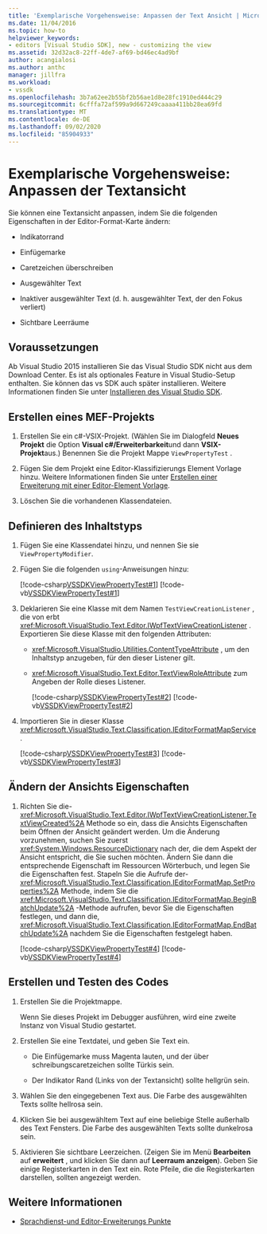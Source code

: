 ```yaml
---
title: 'Exemplarische Vorgehensweise: Anpassen der Text Ansicht | Microsoft-Dokumentation'
ms.date: 11/04/2016
ms.topic: how-to
helpviewer_keywords:
- editors [Visual Studio SDK], new - customizing the view
ms.assetid: 32d32ac8-22ff-4de7-af69-bd46ec4ad9bf
author: acangialosi
ms.author: anthc
manager: jillfra
ms.workload:
- vssdk
ms.openlocfilehash: 3b7a62ee2b55bf2b56ae1d8e28fc1910ed444c29
ms.sourcegitcommit: 6cfffa72af599a9d667249caaaa411bb28ea69fd
ms.translationtype: MT
ms.contentlocale: de-DE
ms.lasthandoff: 09/02/2020
ms.locfileid: "85904933"
---
```

# <a name="walkthrough-customize-the-text-view"></a>Exemplarische Vorgehensweise: Anpassen der Textansicht
Sie können eine Textansicht anpassen, indem Sie die folgenden Eigenschaften in der Editor-Format-Karte ändern:

- Indikatorrand

- Einfügemarke

- Caretzeichen überschreiben

- Ausgewählter Text

- Inaktiver ausgewählter Text (d. h. ausgewählter Text, der den Fokus verliert)

- Sichtbare Leerräume

## <a name="prerequisites"></a>Voraussetzungen
 Ab Visual Studio 2015 installieren Sie das Visual Studio SDK nicht aus dem Download Center. Es ist als optionales Feature in Visual Studio-Setup enthalten. Sie können das vs SDK auch später installieren. Weitere Informationen finden Sie unter [Installieren des Visual Studio SDK](../extensibility/installing-the-visual-studio-sdk.md).

## <a name="create-a-mef-project"></a>Erstellen eines MEF-Projekts

1. Erstellen Sie ein c#-VSIX-Projekt. (Wählen Sie im Dialogfeld **Neues Projekt** die Option **Visual c#/Erweiterbarkeit**und dann **VSIX-Projekt**aus.) Benennen Sie die Projekt Mappe `ViewPropertyTest` .

2. Fügen Sie dem Projekt eine Editor-Klassifizierungs Element Vorlage hinzu. Weitere Informationen finden Sie unter [Erstellen einer Erweiterung mit einer Editor-Element Vorlage](../extensibility/creating-an-extension-with-an-editor-item-template.md).

3. Löschen Sie die vorhandenen Klassendateien.

## <a name="define-the-content-type"></a>Definieren des Inhaltstyps

1. Fügen Sie eine Klassendatei hinzu, und nennen Sie sie `ViewPropertyModifier`.

2. Fügen Sie die folgenden `using`-Anweisungen hinzu:

    [!code-csharp[VSSDKViewPropertyTest#1](../extensibility/codesnippet/CSharp/walkthrough-customizing-the-text-view_1.cs)]
    [!code-vb[VSSDKViewPropertyTest#1](../extensibility/codesnippet/VisualBasic/walkthrough-customizing-the-text-view_1.vb)]

3. Deklarieren Sie eine Klasse mit dem Namen `TestViewCreationListener` , die von erbt <xref:Microsoft.VisualStudio.Text.Editor.IWpfTextViewCreationListener> . Exportieren Sie diese Klasse mit den folgenden Attributen:

   - <xref:Microsoft.VisualStudio.Utilities.ContentTypeAttribute> , um den Inhaltstyp anzugeben, für den dieser Listener gilt.

   - <xref:Microsoft.VisualStudio.Text.Editor.TextViewRoleAttribute> zum Angeben der Rolle dieses Listener.

     [!code-csharp[VSSDKViewPropertyTest#2](../extensibility/codesnippet/CSharp/walkthrough-customizing-the-text-view_2.cs)]
     [!code-vb[VSSDKViewPropertyTest#2](../extensibility/codesnippet/VisualBasic/walkthrough-customizing-the-text-view_2.vb)]

4. Importieren Sie in dieser Klasse <xref:Microsoft.VisualStudio.Text.Classification.IEditorFormatMapService> .

    [!code-csharp[VSSDKViewPropertyTest#3](../extensibility/codesnippet/CSharp/walkthrough-customizing-the-text-view_3.cs)]
    [!code-vb[VSSDKViewPropertyTest#3](../extensibility/codesnippet/VisualBasic/walkthrough-customizing-the-text-view_3.vb)]

## <a name="change-the-view-properties"></a>Ändern der Ansichts Eigenschaften

1. Richten Sie die- <xref:Microsoft.VisualStudio.Text.Editor.IWpfTextViewCreationListener.TextViewCreated%2A> Methode so ein, dass die Ansichts Eigenschaften beim Öffnen der Ansicht geändert werden. Um die Änderung vorzunehmen, suchen Sie zuerst <xref:System.Windows.ResourceDictionary> nach der, die dem Aspekt der Ansicht entspricht, die Sie suchen möchten. Ändern Sie dann die entsprechende Eigenschaft im Ressourcen Wörterbuch, und legen Sie die Eigenschaften fest. Stapeln Sie die Aufrufe der- <xref:Microsoft.VisualStudio.Text.Classification.IEditorFormatMap.SetProperties%2A> Methode, indem Sie die <xref:Microsoft.VisualStudio.Text.Classification.IEditorFormatMap.BeginBatchUpdate%2A> -Methode aufrufen, bevor Sie die Eigenschaften festlegen, und dann die, <xref:Microsoft.VisualStudio.Text.Classification.IEditorFormatMap.EndBatchUpdate%2A> nachdem Sie die Eigenschaften festgelegt haben.

     [!code-csharp[VSSDKViewPropertyTest#4](../extensibility/codesnippet/CSharp/walkthrough-customizing-the-text-view_4.cs)]
     [!code-vb[VSSDKViewPropertyTest#4](../extensibility/codesnippet/VisualBasic/walkthrough-customizing-the-text-view_4.vb)]

## <a name="build-and-test-the-code"></a>Erstellen und Testen des Codes

1. Erstellen Sie die Projektmappe.

     Wenn Sie dieses Projekt im Debugger ausführen, wird eine zweite Instanz von Visual Studio gestartet.

2. Erstellen Sie eine Textdatei, und geben Sie Text ein.

    - Die Einfügemarke muss Magenta lauten, und der über schreibungscaretzeichen sollte Türkis sein.

    - Der Indikator Rand (Links von der Textansicht) sollte hellgrün sein.

3. Wählen Sie den eingegebenen Text aus. Die Farbe des ausgewählten Texts sollte hellrosa sein.

4. Klicken Sie bei ausgewähltem Text auf eine beliebige Stelle außerhalb des Text Fensters. Die Farbe des ausgewählten Texts sollte dunkelrosa sein.

5. Aktivieren Sie sichtbare Leerzeichen. (Zeigen Sie im Menü **Bearbeiten** auf **erweitert** , und klicken Sie dann auf **Leerraum anzeigen**). Geben Sie einige Registerkarten in den Text ein. Rote Pfeile, die die Registerkarten darstellen, sollten angezeigt werden.

## <a name="see-also"></a>Weitere Informationen
- [Sprachdienst-und Editor-Erweiterungs Punkte](../extensibility/language-service-and-editor-extension-points.md)
